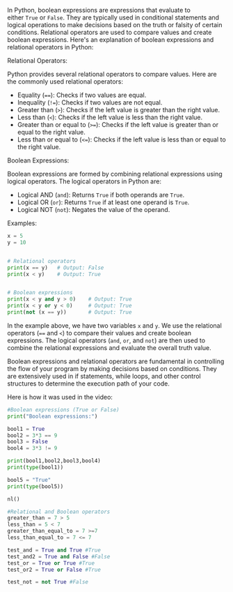 
In Python, boolean expressions are expressions that evaluate to either `True` or `False`. They are typically used in conditional statements and logical operations to make decisions based on the truth or falsity of certain conditions. Relational operators are used to compare values and create boolean expressions. Here's an explanation of boolean expressions and relational operators in Python:

Relational Operators:

Python provides several relational operators to compare values. Here are the commonly used relational operators:

- Equality (`==`): Checks if two values are equal.
- Inequality (`!=`): Checks if two values are not equal.
- Greater than (`>`): Checks if the left value is greater than the right value.
- Less than (`<`): Checks if the left value is less than the right value.
- Greater than or equal to (`>=`): Checks if the left value is greater than or equal to the right value.
- Less than or equal to (`<=`): Checks if the left value is less than or equal to the right value.

Boolean Expressions:

Boolean expressions are formed by combining relational expressions using logical operators. The logical operators in Python are:

- Logical AND (`and`): Returns `True` if both operands are `True`.
- Logical OR (`or`): Returns `True` if at least one operand is `True`.
- Logical NOT (`not`): Negates the value of the operand.

Examples:

```python
x = 5
y = 10


# Relational operators
print(x == y)   # Output: False
print(x < y)    # Output: True


# Boolean expressions
print(x < y and y > 0)    # Output: True
print(x < y or y < 0)     # Output: True
print(not (x == y))       # Output: True
```

In the example above, we have two variables `x` and `y`. We use the relational operators (`==` and `<`) to compare their values and create boolean expressions. The logical operators (`and`, `or`, and `not`) are then used to combine the relational expressions and evaluate the overall truth value.

Boolean expressions and relational operators are fundamental in controlling the flow of your program by making decisions based on conditions. They are extensively used in if statements, while loops, and other control structures to determine the execution path of your code.

Here is how it was used in the video:

```python
#Boolean expressions (True or False)
print("Boolean expressions:")

bool1 = True
bool2 = 3*3 == 9
bool3 = False
bool4 = 3*3 != 9

print(bool1,bool2,bool3,bool4)
print(type(bool1))

bool5 = "True"
print(type(bool5))

nl()

#Relational and Boolean operators
greater_than = 7 > 5
less_than = 5 < 7
greater_than_equal_to = 7 >=7
less_than_equal_to = 7 <= 7

test_and = True and True #True
test_and2 = True and False #False
test_or = True or True #True
test_or2 = True or False #True

test_not = not True #False
```

